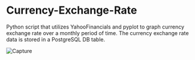 # Currency-Exchange-Rate
Python script that utilizes YahooFinancials and pyplot to graph currency exchange rate over a monthly period of time. The currency exchange rate data is stored in a PostgreSQL DB table.

![Capture](https://user-images.githubusercontent.com/79432932/127502500-83b4a86c-a19b-4891-a545-59b53adc499d.PNG)
